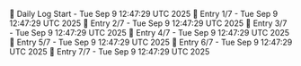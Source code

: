 📅 Daily Log Start - Tue Sep  9 12:47:29 UTC 2025
📌 Entry 1/7 - Tue Sep  9 12:47:29 UTC 2025
📌 Entry 2/7 - Tue Sep  9 12:47:29 UTC 2025
📌 Entry 3/7 - Tue Sep  9 12:47:29 UTC 2025
📌 Entry 4/7 - Tue Sep  9 12:47:29 UTC 2025
📌 Entry 5/7 - Tue Sep  9 12:47:29 UTC 2025
📌 Entry 6/7 - Tue Sep  9 12:47:29 UTC 2025
📌 Entry 7/7 - Tue Sep  9 12:47:29 UTC 2025

